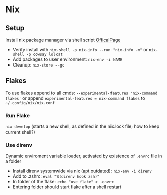# Nix

## Setup
Install nix package manager via shell script [OfficalPage](https://nixos.org/download/)

- Verify install with `nix-shell -p nix-info --run "nix-info -m"` or `nix-shell -p cowsay lolcat`
- Add packages to user environment: `nix-env -i NAME`
- Cleanup: `nix-store --gc`


## Flakes
To use flakes append to all cmds: `--experimental-features 'nix-command flakes'` or append `experimental-features = nix-command flakes` to `~/.config/nix/nix.conf`

### Run Flake
`nix develop` (starts a new shell, as defined in the nix.lock file; how to keep current shell?)

### Use direnv
Dynamic enviroment variable loader, activated by existence of `.envrc` file in a folder

- Install direnv systemwide via nix (apt outdated): `nix-env -i direnv`
- Add to .zshrc: `eval "$(direnv hook zsh)"`
- In folder of the flake: `echo "use flake" > .envrc`
- Entering folder should start flake after a shell restart
